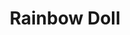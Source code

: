 ---
artist: 'Joey Anderson'
title: 'Rainbow Doll'
apple_link: 'https://www.dropbox.com/s/8obt0tmqu0065mz/JoeyAnderson.zip?dl=1'
link: 'https://www.dropbox.com/s/8obt0tmqu0065mz/JoeyAnderson.zip?dl=1'
content: ""
new_image: ../assets/FFWD/joey.jpg
published_date: '2020-03-26T22:26:57.000Z'
---